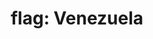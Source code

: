 ---
layout: flags
title: "flag: Venezuela"
emoji: flag_venezuela
permalink: 🇻🇪.html
image: assets/img/3moji/flag_venezuela.png
---